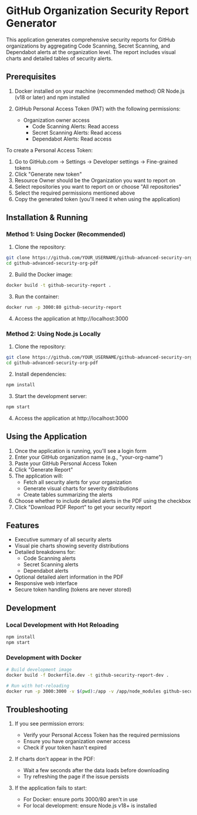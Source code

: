 # GitHub Organization Security Report Generator

This application generates comprehensive security reports for GitHub organizations by aggregating Code Scanning, Secret Scanning, and Dependabot alerts at the organization level. The report includes visual charts and detailed tables of security alerts.

## Prerequisites

1. Docker installed on your machine (recommended method)
   OR
   Node.js (v18 or later) and npm installed

2. GitHub Personal Access Token (PAT) with the following permissions:
   - Organization owner access
     - Code Scanning Alerts: Read access
     - Secret Scanning Alerts: Read access
     - Dependabot Alerts: Read access

To create a Personal Access Token:
1. Go to GitHub.com → Settings → Developer settings → Fine-grained tokens
2. Click "Generate new token"
3. Resource Owner should be the Organization you want to report on
4. Select repositories you want to report on or choose "All repositories"
5. Select the required permissions mentioned above
6. Copy the generated token (you'll need it when using the application)

## Installation & Running

### Method 1: Using Docker (Recommended)

1. Clone the repository:
```bash
git clone https://github.com/YOUR_USERNAME/github-advanced-security-org-pdf.git
cd github-advanced-security-org-pdf
```

2. Build the Docker image:
```bash
docker build -t github-security-report .
```

3. Run the container:
```bash
docker run -p 3000:80 github-security-report
```

4. Access the application at http://localhost:3000

### Method 2: Using Node.js Locally

1. Clone the repository:
```bash
git clone https://github.com/YOUR_USERNAME/github-advanced-security-org-pdf.git
cd github-advanced-security-org-pdf
```

2. Install dependencies:
```bash
npm install
```

3. Start the development server:
```bash
npm start
```

4. Access the application at http://localhost:3000

## Using the Application

1. Once the application is running, you'll see a login form
2. Enter your GitHub organization name (e.g., "your-org-name")
3. Paste your GitHub Personal Access Token
4. Click "Generate Report"
5. The application will:
   - Fetch all security alerts for your organization
   - Generate visual charts for severity distributions
   - Create tables summarizing the alerts
6. Choose whether to include detailed alerts in the PDF using the checkbox
7. Click "Download PDF Report" to get your security report

## Features

- Executive summary of all security alerts
- Visual pie charts showing severity distributions
- Detailed breakdowns for:
  - Code Scanning alerts
  - Secret Scanning alerts
  - Dependabot alerts
- Optional detailed alert information in the PDF
- Responsive web interface
- Secure token handling (tokens are never stored)

## Development

### Local Development with Hot Reloading
```bash
npm install
npm start
```

### Development with Docker
```bash
# Build development image
docker build -f Dockerfile.dev -t github-security-report-dev .

# Run with hot-reloading
docker run -p 3000:3000 -v $(pwd):/app -v /app/node_modules github-security-report-dev
```

## Troubleshooting

1. If you see permission errors:
   - Verify your Personal Access Token has the required permissions
   - Ensure you have organization owner access
   - Check if your token hasn't expired

2. If charts don't appear in the PDF:
   - Wait a few seconds after the data loads before downloading
   - Try refreshing the page if the issue persists

3. If the application fails to start:
   - For Docker: ensure ports 3000/80 aren't in use
   - For local development: ensure Node.js v18+ is installed